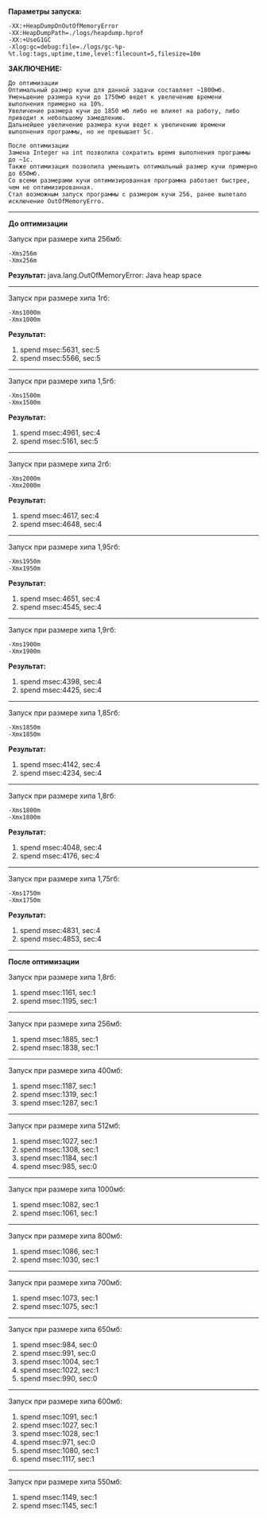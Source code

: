 **Параметры запуска:**
```
-XX:+HeapDumpOnOutOfMemoryError
-XX:HeapDumpPath=./logs/heapdump.hprof
-XX:+UseG1GC
-Xlog:gc=debug:file=./logs/gc-%p-%t.log:tags,uptime,time,level:filecount=5,filesize=10m
```

**ЗАКЛЮЧЕНИЕ:**
```
До оптимизации
Оптимальный размер кучи для данной задачи составляет ~1800мб. 
Уменьшение размера кучи до 1750мб ведет к увелечению времени выполнения примерно на 10%.
Увеличение размера кучи до 1850 мб либо не влияет на работу, либо приводит к небольшому замедлению.
Дальнейшее увеличение размера кучи ведет к увеличению времени выполнения программы, но не превышает 5с.

После оптимизации
Замена Integer на int позволила сократить время выполнения программы до ~1с.
Также оптимизация позволила уменьшить оптимальный размер кучи примерно до 650мб.
Со всеми размерами кучи оптимизированная программа работает быстрее, чем не оптимизированная.
Стал возможным запуск программы с размером кучи 256, ранее вылетало исключение OutOfMemoryErro.
```


___
**До оптимизации**

Запуск при размере хипа 256мб:
```
-Xms256m
-Xmx256m
```
**Результат:** java.lang.OutOfMemoryError: Java heap space
___
Запуск при размере хипа 1гб:
```
-Xms1000m 
-Xmx1000m
```
**Результат:**
1) spend msec:5631, sec:5
2) spend msec:5566, sec:5
___
Запуск при размере хипа 1,5гб:
```
-Xms1500m 
-Xmx1500m
```
**Результат:**
1) spend msec:4961, sec:4
2) spend msec:5161, sec:5
___
Запуск при размере хипа 2гб:
```
-Xms2000m 
-Xmx2000m
```
**Результат:**
1) spend msec:4617, sec:4
2) spend msec:4648, sec:4
___
Запуск при размере хипа 1,95гб:
```
-Xms1950m 
-Xmx1950m
```
**Результат:**
1) spend msec:4651, sec:4
2) spend msec:4545, sec:4
___
Запуск при размере хипа 1,9гб:
```
-Xms1900m 
-Xmx1900m
```
**Результат:**
1) spend msec:4398, sec:4
2) spend msec:4425, sec:4
___
Запуск при размере хипа 1,85гб:
```
-Xms1850m 
-Xmx1850m
```
**Результат:**
1) spend msec:4142, sec:4
2) spend msec:4234, sec:4
___
Запуск при размере хипа 1,8гб:
```
-Xms1800m 
-Xmx1800m
```
**Результат:**
1) spend msec:4048, sec:4
2) spend msec:4176, sec:4
___
Запуск при размере хипа 1,75гб:
```
-Xms1750m 
-Xmx1750m
```
**Результат:**
1) spend msec:4831, sec:4
2) spend msec:4853, sec:4
___
**После оптимизации**

Запуск при размере хипа 1,8гб:
1) spend msec:1161, sec:1
2) spend msec:1195, sec:1
___
Запуск при размере хипа 256мб:
1) spend msec:1885, sec:1
2) spend msec:1838, sec:1
___
Запуск при размере хипа 400мб:
1) spend msec:1187, sec:1
2) spend msec:1319, sec:1
3) spend msec:1287, sec:1
___
Запуск при размере хипа 512мб:
1) spend msec:1027, sec:1
2) spend msec:1308, sec:1
3) spend msec:1184, sec:1
4) spend msec:985, sec:0
___
Запуск при размере хипа 1000мб:
1) spend msec:1082, sec:1
2) spend msec:1061, sec:1
___
Запуск при размере хипа 800мб:
1) spend msec:1086, sec:1
2) spend msec:1030, sec:1
___
Запуск при размере хипа 700мб:
1) spend msec:1073, sec:1
2) spend msec:1075, sec:1
___
Запуск при размере хипа 650мб:
1) spend msec:984, sec:0
2) spend msec:991, sec:0
3) spend msec:1004, sec:1
4) spend msec:1022, sec:1
5) spend msec:990, sec:0
___
Запуск при размере хипа 600мб:
1) spend msec:1091, sec:1
2) spend msec:1027, sec:1
3) spend msec:1028, sec:1
4) spend msec:971, sec:0
5) spend msec:1080, sec:1
6) spend msec:1117, sec:1
___
Запуск при размере хипа 550мб:
1) spend msec:1149, sec:1
2) spend msec:1145, sec:1
